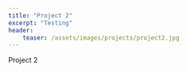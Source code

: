 ```yaml
---
title: "Project 2"
excerpt: "Testing"
header:
    teaser: /assets/images/projects/project2.jpg
---
```


Project 2